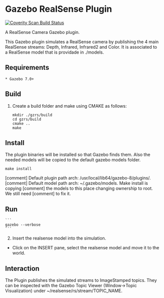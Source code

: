 # Gazebo RealSense Plugin #

<a href="https://scan.coverity.com/projects/01org-gazebo-realsense">
  <img alt="Coverity Scan Build Status"
       src="https://scan.coverity.com/projects/11940/badge.svg"/>
</a>

A RealSense Camera Gazebo plugin.

This Gazebo plugin simulates a RealSense camera by publishing the 4 main
RealSense streams: Depth, Infrared, Infrared2 and Color. It is associated to a
RealSense model that is providade in ./models.

## Requirements ##
    * Gazebo 7.0+

## Build ##

1. Create a build folder and make using CMAKE as follows:

    ```
    mkdir ./gzrs/build
    cd gzrs/build
    cmake ..
    make
    ```

## Install ##

The plugin binaries will be installed so that Gazebo finds them. Also the
needed models will be copied to the default gazebo models folder.

    make install

[comment] Default plugin path arch: /usr/local/lib64/gazebo-8/plugins/.
[comment] Default model path arch: ~/.gazebo/models. Make install is copying
[comment]   the models to this place changing ownership to root. We still need
[comment]   to fix it.

## Run ##

    ```
    gazebo --verbose
    ```

2. Insert the realsense model into the simulation.
 - Click on the INSERT pane, select the realsense model and move it to the world.

## Interaction ##

The Plugin publishes the simulated streams to ImageStamped topics. They can be inspected with the Gazebo Topic Viewer (Window->Topic Visualization) under ~/realsense/rs/stream/TOPIC_NAME.
